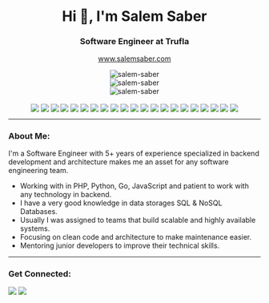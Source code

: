<h1 align="center" xmlns="http://www.w3.org/1999/html">Hi 👋, I'm Salem Saber</h1>
<h3 align="center">Software Engineer at Trufla</h3>

<p align="center"><a href="https://salemsaber.com/" target="_blank">www.salemsaber.com</a></p>
<p align="center">
    <img align="center"
         src="https://github-readme-stats.vercel.app/api?username=salem-saber&show_icons=true&hide_border=true"
         alt="salem-saber"/>
    <br>
    <img align="center"
         src="https://github-readme-stats-eight-theta.vercel.app/api/top-langs/?username=salem-saber&layout=compact&langs_count=8&hide_border=true"
         alt="salem-saber"/>
    <br>
    <img align="center"
         src="https://github-readme-streak-stats.herokuapp.com/?user=salem-saber&hide_border=true"
         alt="salem-saber"/>
</p>
<p align="center">
    <img align="center" src="https://img.shields.io/badge/-PHP-FFF?&logo=PHP"/>
    <img align="center" src="https://img.shields.io/badge/-Python-FFF?&logo=Python"/>
    <img align="center" src="https://img.shields.io/badge/-JavaScript-FFF?&logo=JavaScript"/>
    <img align="center" src="https://img.shields.io/badge/-TypeScript-FFF?&logo=TypeScript"/>
    <img align="center" src="https://img.shields.io/badge/-Go-FFF?&logo=Go"/>
    <img align="center" src="https://img.shields.io/badge/-MySQL-FFF?&logo=MySQL"/>
    <img align="center" src="https://img.shields.io/badge/-MongoDB-FFF?&logo=MongoDB"/>
    <img align="center" src="https://img.shields.io/badge/-Redis-FFF?&logo=Redis"/>
    <img align="center" src="https://img.shields.io/badge/-AWS-FFF?&logo=Amazon-AWS&logoColor=F90"/>
    <img align="center" src="https://img.shields.io/badge/-Docker-FFF?&logo=Docker"/>
    <img align="center" src="https://img.shields.io/badge/-Kubernetes-FFF?&logo=Kubernetes"/>
    <img align="center" src="https://img.shields.io/badge/-Linux-FFF?&logo=Linux"/>
    <img align="center" src="https://img.shields.io/badge/-NodeJS-FFF?&logo=node.js"/>
    <img align="center" src="https://img.shields.io/badge/-NestJS-FFF?&logo=nestjs&logoColor=E0234E"/>
    <img align="center" src="https://img.shields.io/badge/-GraphQL-eee?style=flat-square&logo=graphql&logoColor=E10098"/>
    <img align="center" src="http://img.shields.io/badge/-Git-eee?style=flat-square&logo=git&logoColor=F05032"/>
    <img align="center" src="http://img.shields.io/badge/-GNU%20Bash-eee?style=flat-square&logo=gnu-bash&logoColor=663399"/>
    <img align="center" src="http://img.shields.io/badge/-Postman-eee?style=flat-square&logo=postman&logoColor=FF6C37"/>
    <img align="center" src="http://img.shields.io/badge/-VS%20Code-eee?style=flat-square&logo=visual-studio-code&logoColor=007ACC"/>
    <img align="center" src="https://img.shields.io/badge/-Firebase-EEE?style=flat-square&logo=firebase&logoColor=FFCA28"/>
    <img align="center" src="https://img.shields.io/badge/-Heroku-eee?style=flat-square&logo=heroku&logoColor=430098"/>
</p>
<hr>
<h3 align="left">About Me:</h3>
<p align="left">I'm a Software Engineer with 5+ years of experience specialized in backend development and architecture
    makes me an asset for any software engineering team.</p>
<ul>
    <li>Working with in PHP, Python, Go, JavaScript and patient to work with any technology in backend.</li>
    <li>I have a very good knowledge in data storages SQL & NoSQL Databases.</li>
    <li>Usually I was assigned to teams that build scalable and highly available systems.</li>
    <li>Focusing on clean code and architecture to make maintenance easier.</li>
    <li>Mentoring junior developers to improve their technical skills.</li>
</ul>
<hr>
<h3 align="left">Get Connected:</h3>
<p align="left">
    <a href="https://linkedin.com/in/salem-saber"><img src="https://img.shields.io/badge/-Salem%20Saber-0077B5?style=flat&logo=Linkedin&logoColor=white"/></a>
    <a href="mailto:salem.saber97@gmail.com"><img src="https://img.shields.io/badge/-salem.saber97@gmail.com-D14836?style=flat&logo=Gmail&logoColor=white"/></a>
</p>
